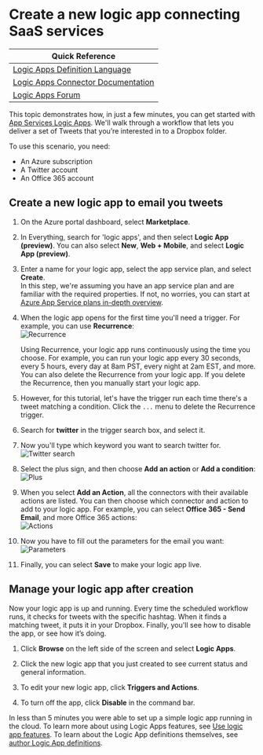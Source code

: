<properties
	pageTitle="Create a Logic App | Microsoft Azure"
	description="Learn how to create a Logic App connecting SaaS services"
	authors="stepsic-microsoft-com"
	manager="dwrede"
	editor=""
	services="app-service\logic"
	documentationCenter=""/>

<tags
	ms.service="app-service-logic"
	ms.workload="na"
	ms.tgt_pltfrm="na"
	ms.devlang="na"
	ms.topic="hero-article"
	ms.date="02/17/2016"
	ms.author="stepsic"/>

# Create a new logic app connecting SaaS services

| Quick Reference |
| --------------- |
| [Logic Apps Definition Language](https://msdn.microsoft.com/library/azure/dn948512.aspx?f=255&MSPPError=-2147217396) |
| [Logic Apps Connector Documentation](https://azure.microsoft.com/documentation/articles/app-service-logic-connectors-list/) |
| [Logic Apps Forum](https://social.msdn.microsoft.com/Forums/en-US/home?forum=azurelogicapps) |

This topic demonstrates how, in just a few minutes, you can get started with [App Services Logic Apps](app-service-logic-what-are-logic-apps.md). We'll walk through a workflow that lets you deliver a set of Tweets that you’re interested in to a Dropbox folder.

To use this scenario, you need:

- An Azure subscription
- A Twitter account
- An Office 365 account

## Create a new logic app to email you tweets

1. On the Azure portal dashboard, select **Marketplace**. 
2. In Everything, search for 'logic apps', and then select **Logic App (preview)**. You can also select **New**, **Web + Mobile**, and select **Logic App (preview)**. 
3. Enter a name for your logic app, select the app service plan, and select **Create**.  
	In this step, we're assuming you have an app service plan and are familiar with the required properties. If not, no worries, you can start at [Azure App Service plans in-depth overview](azure-web-sites-web-hosting-plans-in-depth-overview.md). 

4. When the logic app opens for the first time you'll need a trigger. For example, you can use **Recurrence**:  
	![Recurrence](./media/app-service-logic-create-a-logic-app/recurrence.png)

	Using Recurrence, your logic app runs continuously using the time you choose. For example, you can run your logic app every 30 seconds, every 5 hours, every day at 8am PST, every night at 2am EST, and more. You can also delete the Recurrence from your logic app. If you delete the Recurrence, then you manually start your logic app. 

5. However, for this tutorial, let's have the trigger run each time there's a tweet matching a condition. Click the `...` menu to delete the Recurrence trigger.

6. Search for **twitter** in the trigger search box, and select it.

7. Now you'll type which keyword you want to search twitter for. 
	![Twitter search](./media/app-service-logic-create-a-logic-app/twittersearch.png)

5. Select the plus sign, and then choose **Add an action** or **Add a condition**:  
	![Plus](./media/app-service-logic-create-a-logic-app/plus.png)
6. When you select **Add an Action**, all the connectors with their available actions are listed. You can then choose which connector and action to add to your logic app. For example, you can select **Office 365 - Send Email**, and more Office 365 actions:  
	![Actions](./media/app-service-logic-create-a-logic-app/actions.png)

7. Now you have to fill out the parameters for the email you want:
	![Parameters](./media/app-service-logic-create-a-logic-app/parameters.png)

8. Finally, you can select **Save** to make your logic app live.

## Manage your logic app after creation

Now your logic app is up and running. Every time the scheduled workflow runs, it checks for tweets with the  specific hashtag. When it finds a matching tweet, it puts it in your Dropbox. Finally, you'll see how to disable the app, or see how it’s doing.

1. Click **Browse** on the left side of the screen and select **Logic Apps**.

2. Click the new logic app that you just created to see current status and general information.

3. To edit your new logic app, click **Triggers and Actions**.

5. To turn off the app, click **Disable** in the command bar.

In less than 5 minutes you were able to set up a simple logic app running in the cloud. To learn more about using Logic Apps features, see [Use logic app features]. To learn about the Logic App definitions themselves, see [author Logic App definitions](app-service-logic-author-definitions.md).

<!-- Shared links -->
[Azure portal]: https://portal.azure.com
[Use logic app features]: app-service-logic-create-a-logic-app.md
